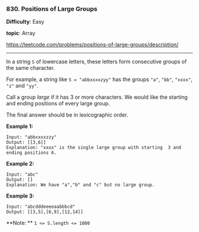 ### 830. Positions of Large Groups

**Difficulty**: Easy

**topic**: Array

https://leetcode.com/problems/positions-of-large-groups/description/

***

In a string `S` of lowercase letters, these letters form consecutive groups of the same character.

For example, a string like `S = "abbxxxxzyy"` has the groups `"a"`, `"bb"`, `"xxxx"`, `"z"` and `"yy"`.

Call a group *large* if it has 3 or more characters.  We would like the starting and ending positions of every large group.

The final answer should be in lexicographic order.

 

**Example 1:**

```
Input: "abbxxxxzzy"
Output: [[3,6]]
Explanation: "xxxx" is the single large group with starting  3 and ending positions 6.

```

**Example 2:**

```
Input: "abc"
Output: []
Explanation: We have "a","b" and "c" but no large group.

```

**Example 3:**

```
Input: "abcdddeeeeaabbbcd"
Output: [[3,5],[6,9],[12,14]]
```

 

**Note: ** `1 <= S.length <= 1000`
